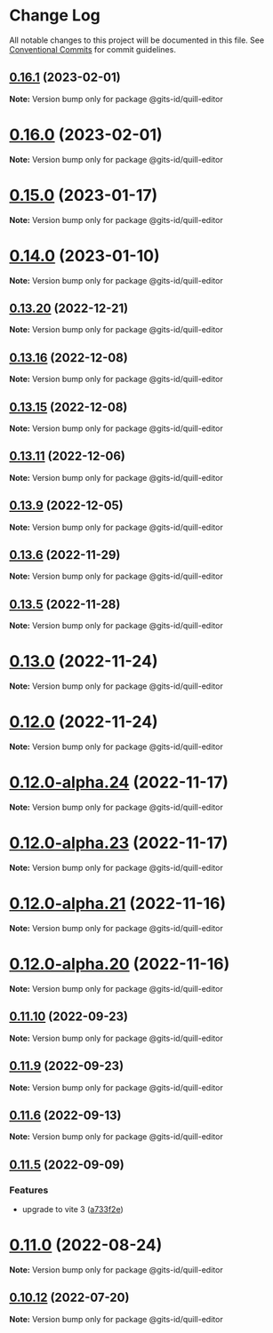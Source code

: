 # Change Log

All notable changes to this project will be documented in this file.
See [Conventional Commits](https://conventionalcommits.org) for commit guidelines.

## [0.16.1](https://github.com/gitsindonesia/ui-component/compare/v0.16.0...v0.16.1) (2023-02-01)

**Note:** Version bump only for package @gits-id/quill-editor

# [0.16.0](https://github.com/gitsindonesia/ui-component/compare/v0.15.2...v0.16.0) (2023-02-01)

**Note:** Version bump only for package @gits-id/quill-editor

# [0.15.0](https://github.com/gitsindonesia/ui-component/compare/v0.14.4...v0.15.0) (2023-01-17)

**Note:** Version bump only for package @gits-id/quill-editor

# [0.14.0](https://github.com/gitsindonesia/ui-component/compare/v0.14.0-alpha.6...v0.14.0) (2023-01-10)

**Note:** Version bump only for package @gits-id/quill-editor

## [0.13.20](https://github.com/gitsindonesia/ui-component/compare/v0.13.19...v0.13.20) (2022-12-21)

**Note:** Version bump only for package @gits-id/quill-editor

## [0.13.16](https://github.com/gitsindonesia/ui-component/compare/v0.13.15...v0.13.16) (2022-12-08)

**Note:** Version bump only for package @gits-id/quill-editor

## [0.13.15](https://github.com/gitsindonesia/ui-component/compare/v0.13.14...v0.13.15) (2022-12-08)

**Note:** Version bump only for package @gits-id/quill-editor

## [0.13.11](https://github.com/gitsindonesia/ui-component/compare/v0.13.10...v0.13.11) (2022-12-06)

**Note:** Version bump only for package @gits-id/quill-editor

## [0.13.9](https://github.com/gitsindonesia/ui-component/compare/v0.13.8...v0.13.9) (2022-12-05)

**Note:** Version bump only for package @gits-id/quill-editor

## [0.13.6](https://github.com/gitsindonesia/ui-component/compare/v0.13.5...v0.13.6) (2022-11-29)

**Note:** Version bump only for package @gits-id/quill-editor

## [0.13.5](https://github.com/gitsindonesia/ui-component/compare/v0.13.4...v0.13.5) (2022-11-28)

**Note:** Version bump only for package @gits-id/quill-editor

# [0.13.0](https://github.com/gitsindonesia/ui-component/compare/v0.12.0...v0.13.0) (2022-11-24)

**Note:** Version bump only for package @gits-id/quill-editor

# [0.12.0](https://github.com/gitsindonesia/ui-component/compare/v0.12.0-alpha.28...v0.12.0) (2022-11-24)

**Note:** Version bump only for package @gits-id/quill-editor

# [0.12.0-alpha.24](https://github.com/gitsindonesia/ui-component/compare/v0.12.0-alpha.23...v0.12.0-alpha.24) (2022-11-17)

**Note:** Version bump only for package @gits-id/quill-editor

# [0.12.0-alpha.23](https://github.com/gitsindonesia/ui-component/compare/v0.12.0-alpha.22...v0.12.0-alpha.23) (2022-11-17)

**Note:** Version bump only for package @gits-id/quill-editor

# [0.12.0-alpha.21](https://github.com/gitsindonesia/ui-component/compare/v0.12.0-alpha.20...v0.12.0-alpha.21) (2022-11-16)

**Note:** Version bump only for package @gits-id/quill-editor

# [0.12.0-alpha.20](https://github.com/gitsindonesia/ui-component/compare/v0.12.0-alpha.19...v0.12.0-alpha.20) (2022-11-16)

**Note:** Version bump only for package @gits-id/quill-editor

## [0.11.10](https://github.com/gitsindonesia/ui-component/compare/v0.11.9...v0.11.10) (2022-09-23)

**Note:** Version bump only for package @gits-id/quill-editor

## [0.11.9](https://github.com/gitsindonesia/ui-component/compare/v0.11.8...v0.11.9) (2022-09-23)

**Note:** Version bump only for package @gits-id/quill-editor

## [0.11.6](https://github.com/gitsindonesia/ui-component/compare/v0.11.5...v0.11.6) (2022-09-13)

**Note:** Version bump only for package @gits-id/quill-editor

## [0.11.5](https://github.com/gitsindonesia/ui-component/compare/v0.11.4...v0.11.5) (2022-09-09)

### Features

- upgrade to vite 3 ([a733f2e](https://github.com/gitsindonesia/ui-component/commit/a733f2e6469150a9041472b5cd393d715d2764a4))

# [0.11.0](https://github.com/gitsindonesia/ui-component/compare/v0.10.14...v0.11.0) (2022-08-24)

**Note:** Version bump only for package @gits-id/quill-editor

## [0.10.12](https://github.com/gitsindonesia/ui-component/compare/v0.10.11...v0.10.12) (2022-07-20)

**Note:** Version bump only for package @gits-id/quill-editor
